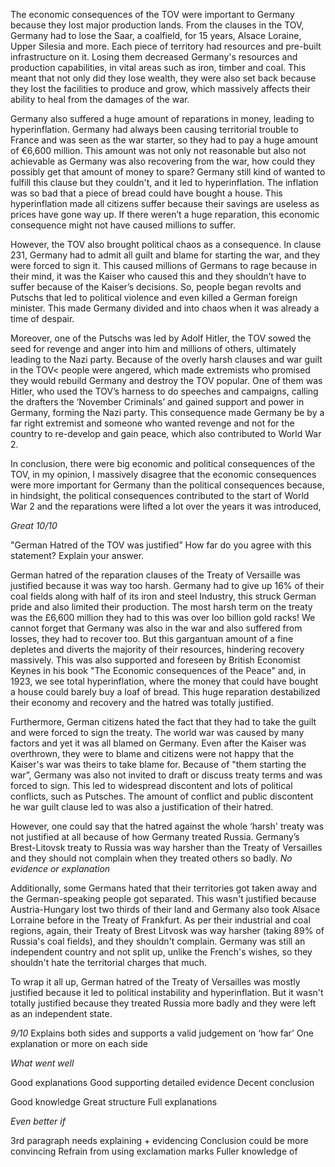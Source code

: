The economic consequences of the TOV were important to Germany because they lost major production lands. From the clauses in the TOV, Germany had to lose the Saar, a coalfield, for 15 years, Alsace Loraine, Upper Silesia and more. Each piece of territory had resources and pre-built infrastructure on it. Losing them decreased Germany's resources and production capabilities, in vital areas such as iron, timber and coal. This meant that not only did they lose wealth, they were also set back because they lost the facilities to produce and grow, which massively affects their ability to heal from the damages of the war.

Germany also suffered a huge amount of reparations in money, leading to hyperinflation. Germany had always been causing territorial trouble to France and was seen as the war starter, so they had to pay a huge amount of €6,600 million. This amount was not only not reasonable but also not achievable as Germany was also recovering from the war, how could they possibly get that amount of money to spare? Germany still kind of wanted to fulfill this clause but they couldn't, and it led to hyperinflation. The inflation was so bad that a piece of bread could have bought a house. This hyperinflation made all citizens suffer because their savings are useless as prices have gone way up. If there weren’t a huge reparation, this economic consequence might not have caused millions to suffer.

However, the TOV also brought political chaos as a consequence. In clause 231, Germany had to admit all guilt and blame for starting the war, and they were forced to sign it. This caused millions of Germans to rage because in their mind, it was the Kaiser who caused this and they shouldn’t have to suffer because of the Kaiser’s decisions. So, people began revolts and Putschs that led to political violence and even killed a German foreign minister. This made Germany divided and into chaos when it was already a time of despair.

Moreover, one of the Putschs was led by Adolf Hitler, the TOV sowed the seed for revenge and anger into him and millions of others, ultimately leading to the Nazi party. Because of the overly harsh clauses and war guilt in the TOV< people were angered, which made extremists who promised they would rebuild Germany and destroy the TOV popular. One of them was Hitler, who used the TOV’s harness to do speeches and campaigns, calling the drafters the ‘November Criminals’ and gained support and power in Germany, forming the Nazi party. This consequence made Germany be by a far right extremist and someone who wanted revenge and not for the country to re-develop and gain peace, which also contributed to World War 2.

In conclusion, there were big economic and political consequences of the TOV, in my opinion, I massively disagree that the economic consequences were more important for Germany than the political consequences because, in hindsight, the political consequences contributed to the start of World War 2 and the reparations were lifted a lot over the years it was introduced,

*Great 10/10* 


  
  

"German Hatred of the TOV was justified” How far do you agree with this statement? Explain your answer. 

German hatred of the reparation clauses of the Treaty of Versaille was justified because it was way too harsh. Germany had to give up 16% of their coal fields along with half of its iron and steel Industry, this struck German pride and also limited their production. The most harsh term on the treaty was the £6,600 million they had to this was over loo billion gold racks! We cannot forget that Germany was also in the war and also suffered from losses, they had to recover too. But this gargantuan amount of a fine depletes and diverts the majority of their resources, hindering recovery massively. This was also supported and foreseen by British Economist Keynes in his book "The Economic consequences of the Peace" and, in 1923, we see total hyperinflation, where the money that could have bought a house could barely buy a loaf of bread. This huge reparation destabilized their economy and recovery and the hatred was totally justified. 

Furthermore, German citizens hated the fact that they had to take the guilt and were forced to sign the treaty. The world war was caused by many factors and yet it was all blamed on Germany. Even after the Kaiser was overthrown, they were to blame and citizens were not happy that the Kaiser's war was theirs to take blame for. Because of "them starting the war”, Germany was also not invited to draft or discuss treaty terms and was forced to sign. This led to widespread discontent and lots of political conflicts, such as Putsches. The amount of conflict and public discontent he war guilt clause led to was also a justification of their hatred.

However, one could say that the hatred against the whole ‘harsh' treaty was not justified at all because of how Germany treated Russia. Germany’s Brest-Litovsk treaty to Russia was way harsher than the Treaty of Versailles and they should not complain when they treated others so badly.
*No evidence or explanation*

Additionally, some Germans hated that their territories got taken away and the German-speaking people got separated. This wasn't justified because Austria-Hungary lost two thirds of their land and Germany also took Alsace Lorraine before in the Treaty of Frankfurt. As per their industrial and coal regions, again, their Treaty of Brest Litvosk was way harsher (taking 89% of Russia's coal fields), and they shouldn't complain. Germany was still an independent country and not split up, unlike the French's wishes, so they shouldn't hate the territorial charges that much. 

To wrap it all up, German hatred of the Treaty of Versailles was mostly justified because it led to political instability and hyperinflation. But it wasn't totally justified because they treated Russia more badly and they were left as an independent state.

  
  

*9/10*
Explains both sides and supports a valid judgement on ‘how far’
One explanation or more on each side

*What went well*

Good explanations
Good supporting detailed evidence
Decent conclusion
  
Good knowledge
Great structure
Full explanations


*Even better if*

3rd paragraph needs explaining + evidencing
Conclusion could be more convincing
Refrain from using exclamation marks
Fuller knowledge of

